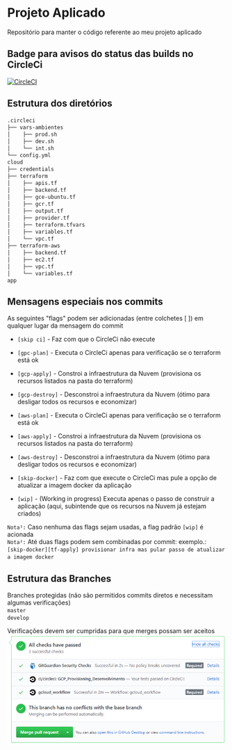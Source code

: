 # Projeto Aplicado
Repositório para manter o código referente ao meu projeto aplicado

## Badge para avisos do status das builds no CircleCi

[![CircleCI](https://circleci.com/gh/dodopontocom/projeto-aplicado/tree/develop.svg?style=svg)](https://circleci.com/gh/dodopontocom/projeto-aplicado/tree/develop)

## Estrutura dos diretórios

```
.circleci
├── vars-ambientes
│    ├── prod.sh
│    ├── dev.sh
│    └── int.sh
└── config.yml
cloud
├── credentials
├── terraform
│    ├── apis.tf
│    ├── backend.tf
│    ├── gce-ubuntu.tf
│    ├── gcr.tf
│    ├── output.tf
│    ├── provider.tf
│    ├── terraform.tfvars
│    ├── variables.tf
│    └── vpc.tf
├── terraform-aws
│    ├── backend.tf
│    ├── ec2.tf
│    ├── vpc.tf
│    └── variables.tf
app
```

## Mensagens especiais nos commits

As seguintes "flags" podem ser adicionadas (entre colchetes [ ]) em qualquer lugar da mensagem do commit  
- `[skip ci]` - Faz com que o CircleCi não execute  
- `[gpc-plan]` - Executa o CircleCi apenas para verificação se o terraform está ok  
- `[gcp-apply]` - Constroi a infraestrutura da Nuvem (provisiona os recursos listados na pasta do terraform)  
- `[gcp-destroy]` - Desconstroi a infraestrutura da Nuvem (ótimo para desligar todos os recursos e economizar) 
- `[aws-plan]` - Executa o CircleCi apenas para verificação se o terraform está ok  
- `[aws-apply]` - Constroi a infraestrutura da Nuvem (provisiona os recursos listados na pasta do terraform)  
- `[aws-destroy]` - Desconstroi a infraestrutura da Nuvem (ótimo para desligar todos os recursos e economizar)  

- `[skip-docker]` - Faz com que execute o CircleCi mas pule a opção de atualizar a imagem docker da aplicação  
- `[wip]` - (Working in progress) Executa apenas o passo de construir a aplicação (aqui, subintende que os recursos na Nuvem já estejam criados)

`Nota¹:` Caso nenhuma das flags sejam usadas, a flag padrão `[wip]` é acionada  
`Nota²:` Até duas flags podem sem combinadas por commit: exemplo.: `[skip-docker][tf-apply] provisionar infra mas pular passo de atualizar a imagem docker`  

## Estrutura das Branches

Branches protegidas (não são permitidos commits diretos e necessitam algumas verificações)  
`master`  
`develop`

Verificações devem ser cumpridas para que merges possam ser aceitos  
![verificações](./docs/imgs/verificacoes.png)
